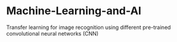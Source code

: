 # Machine-Learning-and-AI
Transfer learning for image recognition using different pre-trained convolutional neural networks (CNN)
